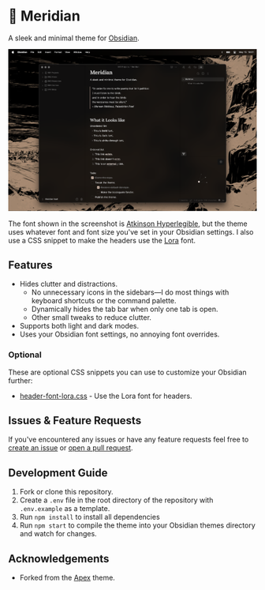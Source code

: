 # 🌅 Meridian

A sleek and minimal theme for [Obsidian](https://obsidian.md).

![Meridian Theme Screenshot](./docs/cover.png)

The font shown in the screenshot is [Atkinson Hyperlegible](https://fonts.google.com/specimen/Atkinson+Hyperlegible), but the theme uses whatever font and font size you've set in your Obsidian settings. I also use a CSS snippet to make the headers use the [Lora](https://fonts.google.com/specimen/Lora) font.

## Features

- Hides clutter and distractions.
  - No unnecessary icons in the sidebars—I do most things with keyboard shortcuts or the command palette.
  - Dynamically hides the tab bar when only one tab is open.
  - Other small tweaks to reduce clutter.
- Supports both light and dark modes.
- Uses your Obsidian font settings, no annoying font overrides.

### Optional

These are optional CSS snippets you can use to customize your Obsidian further:

- [header-font-lora.css](https://github.com/mvahaste/meridian/blob/master/header-font-lora.css) - Use the Lora font for headers.

## Issues & Feature Requests

If you've encountered any issues or have any feature requests feel free to [create an issue](https://github.com/mvahaste/meridian/issues/new/choose) or [open a pull request](https://github.com/mvahaste/meridian/compare).

## Development Guide

1. Fork or clone this repository.
2. Create a `.env` file in the root directory of the repository with `.env.example` as a template.
3. Run `npm install` to install all dependencies
4. Run `npm start` to compile the theme into your Obsidian themes directory and watch for changes.

## Acknowledgements

- Forked from the [Apex](https://github.com/clearlysid/apex) theme.
